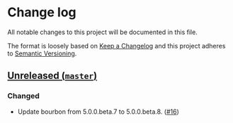 # Change log

All notable changes to this project will be documented in this file.

The format is loosely based on [Keep a Changelog] and this project adheres to
[Semantic Versioning].

  [Keep a Changelog]: http://keepachangelog.com/
  [Semantic Versioning]: http://semver.org/

## [Unreleased (`master`)][unreleased]

### Changed

- Update bourbon from 5.0.0.beta.7 to 5.0.0.beta.8. ([#16])

[unreleased]: https://github.com/thoughtbot/middleman-template/compare/v0.1.0...HEAD
[#16]: https://github.com/thoughtbot/middleman-template/pull/16
